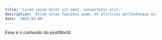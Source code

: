 ```yaml
---
title: 'Lorem ipsum dolor sit amet, consectetur elit.'
description: 'Etiam vitae faucibus quam. Ut ultricies pellentesque ex. Cras vitae  maximus odio. '
date: '2025-03-06'
---
```

Esse é o conteúdo do postWorld.

